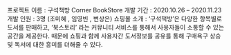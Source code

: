 
프로젝트 이름 : 구석책방 Corner BookStore
개발 기간 : 2020.10.26 – 2020.11.23
개발 인원 : 3명 (조미혜 , 임영빈 , 변상은)
쇼핑몰 소개 :
‘구석책방’은 다양한 항목별로 도서를 판매하고, ‘북스토리’ 라는 커뮤니티 서비스를 통해서 사용자들이 소통할 수 있는 공간을 제공한다. 때문에 쇼핑과 함께 사용자간 도서정보를 공유를 통해 구매욕구 상승 및 독서에 대한 흥미를 더해줄 수 있다.
